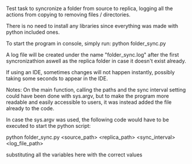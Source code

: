 Test task to syncronize a folder from source to replica, logging all the actions from copying to removing files / directories.

There is no need to install any libraries since everything was made with python included ones.

To start the program in console, simply run: python folder_sync.py

A log file will be created under the name "folder_sync.log" after the first syncronizathion aswell as the replica folder in case it doesn't exist already.

If using an IDE, sometimes changes will not happen instantly, possibly taking some seconds to appear in the IDE.

Notes:
On the main function, calling the paths and the sync interval setting could have been done with sys.argv, but to make the program more readable and easily accessible to users, it was instead added the file already to the code.

In case the sys.argv was used, the following code would have to be executed to start the python script:

python folder_sync.py <source_path> <replica_path> <sync_interval> <log_file_path> 

substituting all the variables here with the correct values
